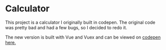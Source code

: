 
# Calculator

This project is a calculator I originally built in codepen. The original code was pretty bad and had a few bugs, so I decided to redo it.

The new version is built with Vue and Vuex and can be viewed on [codepen here.](https://codepen.io/anthonykoch/pen/xVQOwb)

